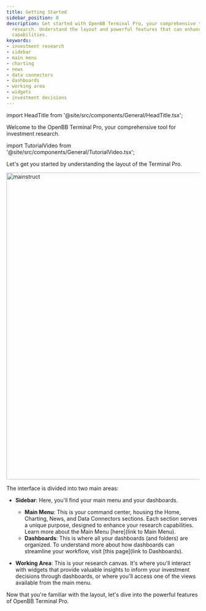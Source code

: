 ```yaml
---
title: Getting Started
sidebar_position: 0
description: Get started with OpenBB Terminal Pro, your comprehensive tool for investment
  research. Understand the layout and powerful features that can enhance your research
  capabilities.
keywords:
- investment research
- sidebar
- main menu
- charting
- news
- data connectors
- dashboards
- working area
- widgets
- investment decisions
---
```


import HeadTitle from '@site/src/components/General/HeadTitle.tsx';

<HeadTitle title="Getting Started | OpenBB Terminal Pro Docs" />

Welcome to the OpenBB Terminal Pro, your comprehensive tool for investment research.

import TutorialVideo from '@site/src/components/General/TutorialVideo.tsx';

<TutorialVideo
  youtubeLink="https://www.youtube.com/embed/kF1Zlupjsv8?si=FR49n_vlRbTCAiQi"
  videoLegend="Short introduction to Terminal Pro interface"
/>


Let's get you started by understanding the layout of the Terminal Pro.

<img className="pro-border-gradient" width="800" alt="mainstruct" src="https://github.com/OpenBB-finance/OpenBBTerminal/assets/25267873/3846be6d-8110-424a-a87a-67bd96c561f7" />

The interface is divided into two main areas:

* **Sidebar**: Here, you'll find your main menu and your dashboards.

  * **Main Menu**: This is your command center, housing the Home, Charting, News, and Data Connectors sections. Each section serves a unique purpose, designed to enhance your research capabilities. Learn more about the Main Menu [here](link to Main Menu).
  * **Dashboards**: This is where all your dashboards (and folders) are organized. To understand more about how dashboards can streamline your workflow, visit [this page](link to Dashboards).

* **Working Area**: This is your research canvas. It's where you'll interact with widgets that provide valuable insights to inform your investment decisions through dashboards, or where you'll access one of the views available from the main menu.

Now that you're familiar with the layout, let's dive into the powerful features of OpenBB Terminal Pro.
